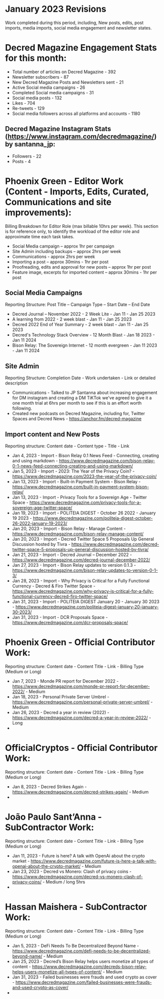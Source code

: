 # January 2023 Revisions
Work completed during this period, including, New posts, edits, post imports, media imports, social media engagement and newsletter states.

# Decred Magazine Engagement Stats for this month:
* Total number of articles on Decred Magazine -  392
* Newsletter subscribers - 87
* New Decred Magazine Posts and Newsletters sent - 21
* Active Social media campaigns - 26
* Completed Social media campaigns - 31
* Social media posts - 132
* Likes - 704
* Re-tweets - 129
* Social media followers across all platforms and accounts - 1180

## Decred Magazine Instagram Stats (https://www.instagram.com/decredmagazine/) by santanna_jp:
* Followers - 22
* Posts - 4

# Phoenix Green - Editor Work (Content - Imports, Edits, Curated, Communications and site improvements):

Billing Breakdown for Editor Role (max billable 10hrs per week).
This section is for reference only, to identify the workload of the editor role and approximate time each task takes.
* Social Media campaign – approx 1hr per campaign
* Site Admin including backups – approx 2hrs per week
* Communications - approx 2hrs per week
* Importing a post – approx 30mins - 1hr per post
* Proofreading, edits and approval for new posts – approx 1hr per post
* Feature image, excerpts for imported content – approx 30mins - 1hr per post 

## Social Media Campaigns 
Reporting Structure: Post Title – Campaign Type – Start Date – End Date
* Decred Journal – November 2022 - 2 Week Lite - Jan 11 - Jan 25 2023
* A learning from 2022 - 2 week blast - Jan 11 - Jan 25 2023
* Decred 2022 End of Year Summary - 2 week blast - Jan 11 - Jan 25 2023
* Decred's Technology Stack Overview - 12 Month Blast - Jan 18 2023 - Jan 11 2024
* Bison Relay: The Sovereign Internet - 12 month evergreen - Jan 11 2023 - Jan 11 2024

## Site Admin
Reporting Structure: Completion Date - Work undertaken - Link or detailed description
* Communications - Talked to JP Santanna about increasing engagement for DM instagram and creating a DM TiKTok we've agreed to give it a one month trial at 6hrs per month to see if this is an effort worth following.
* Created new podcasts on Decred Magazine, including for, Twitter Spaces and Decred News - https://anchor.fm/decred-magazine

## Import content and New Posts
Reporting structure: Content date - Content type - Title - Link
* Jan 4, 2023 - Import - Bison Relay 0.1 News Feed - Connecting, creating and using markdown - https://www.decredmagazine.com/bison-relay-0-1-news-feed-connecting-creating-and-using-markdown/
* Jan 5, 2023 - Import - 2023: The Year of the Privacy Coin? - https://www.decredmagazine.com/2023-the-year-of-the-privacy-coin/
* Jan 13, 2023 - Import - Built-in Payment System - Bison Relay - https://www.decredmagazine.com/built-in-payment-system-bison-relay/
* Jan 13, 2023 - Import - Privacy Tools for a Sovereign Age - Twitter Space - https://www.decredmagazine.com/privacy-tools-for-a-sovereign-age-twitter-space/
* Jan 19, 2023 - Import - POLITEIA DIGEST - October 26 2022 - January 19 2023 - https://www.decredmagazine.com/politeia-digest-october-26-2022-january-19-2023/
* Jan 20, 2023 - Import - Bison Relay - Manage Content - https://www.decredmagazine.com/bison-relay-manage-content/
* Jan 20, 2023 - Import - Decred Twitter Space 5 Proposals Up General Discussion hosted by Tivra - https://www.decredmagazine.com/decred-twitter-space-5-proposals-up-general-discussion-hosted-by-tivra/
* Jan 21, 2023 - Import - Decred Journal – December 2022 - https://www.decredmagazine.com/decred-journal-december-2022/
* Jan 27, 2023 - Import - Bison Relay updates to version 0.1.3 - https://www.decredmagazine.com/bison-relay-updates-to-version-0-1-3/
* Jan 28, 2023 - Import - Why Privacy is Critical for a Fully Functional Currency - Decred & Firo Twitter Space - https://www.decredmagazine.com/why-privacy-is-critical-for-a-fully-functional-currency-decred-firo-twitter-space/
* Jan 31, 2023 - Import - POLITEIA DIGEST January 20 - January 30 2023 - https://www.decredmagazine.com/politeia-digest-january-20-january-30-2023/
* Jan 31, 2023 - Import - DCR Proposals Space - https://www.decredmagazine.com/dcr-proposals-space/

# Phoenix Green - Official Contributor Work:
Reporting structure: Content date - Content Title - Link - Billing Type (Medium or Long)
* Jan 7, 2023 - Monde PR report for December 2022 - https://www.decredmagazine.com/monde-pr-report-for-december-2022/ - Medium
* Jan 18, 2023 - Personal Private Server Umbrel - https://www.decredmagazine.com/personal-private-server-umbrel/ - Medium
* Jan 26, 2023 - Decred a year in review (2022) - https://www.decredmagazine.com/decred-a-year-in-review-2022/ - Long
* 

# OfficialCryptos - Official Contributor Work:
Reporting structure: Content date - Content Title - Link - Billing Type (Medium or Long)
* Jan 8, 2023 - Decred Strikes Again - https://www.decredmagazine.com/decred-strikes-again/ - Medium
* 

# João Paulo Sant’Anna - SubContractor Work:
Reporting structure: Content date - Content Title - Link - Billing Type (Medium or Long)
* Jan 11, 2023 - Future is here? A talk with OpenAi about the crypto market - https://www.decredmagazine.com/future-is-here-a-talk-with-openai-about-the-crypto-market/ - Medium
* Jan 23, 2023 - Decred vs Monero: Clash of privacy coins - https://www.decredmagazine.com/decred-vs-monero-clash-of-privacy-coins/ - Medium / long 5hrs
* 

# Hassan Maishera - SubContractor Work:
Reporting structure: Content date - Content Title - Link - Billing Type (Medium or Long)
* Jan 5, 2023 - DeFi Needs To Be Decentralized Beyond Name - https://www.decredmagazine.com/defi-needs-to-be-decentralized-beyond-name/ - Medium
* Jan 25, 2023 - Decred’s Bison Relay helps users monetize all types of content - https://www.decredmagazine.com/decreds-bison-relay-helps-users-monetize-all-types-of-content/ - Medium
* Jan 31, 2023 - Failed businesses were frauds and used crypto as cover - https://www.decredmagazine.com/failed-businesses-were-frauds-and-used-crypto-as-cover/
* 


